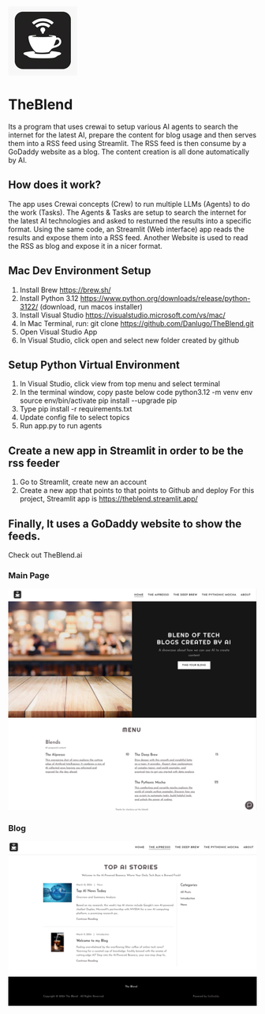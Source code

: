 ![Alt text](https://github.com/Danlugo/TheBlend/blob/main/images/theblendai_logo.png "Logo")


# TheBlend

Its a program that uses crewai to setup various AI agents to search the internet for the latest AI, prepare the content for blog usage and then serves them into a RSS feed using Streamlit. The RSS feed is then consume by a GoDaddy website as a blog. The content creation is all done automatically by AI.


## How does it work?
The app uses Crewai concepts (Crew) to run multiple LLMs (Agents) to do the work (Tasks). 
The Agents & Tasks are setup to search the internet for the latest AI technologies and asked to resturned the results into a specific format.
Using the same code, an Streamlit (Web interface) app reads the results and expose them into a RSS feed.
Another Website is used to read the RSS as blog and expose it in a nicer format.


## Mac Dev Environment Setup

1. Install Brew https://brew.sh/
2. Install Python 3.12 https://www.python.org/downloads/release/python-3122/ (download, run macos installer)
3. Install Visual Studio https://visualstudio.microsoft.com/vs/mac/ 
4. In Mac Terminal, run: git clone https://github.com/Danlugo/TheBlend.git
5. Open Visual Studio App
6. In Visual Studio, click open and select new folder created by github

## Setup Python Virtual Environment
1. In Visual Studio, click view from top menu and select terminal
2. In the terminal window, copy paste below code
    python3.12 -m venv env
    source env/bin/activate
    pip install --upgrade pip
3. Type pip install -r requirements.txt
4. Update config file to select topics
5. Run app.py to run agents

## Create a new app in Streamlit in order to be the rss feeder
1. Go to Streamlit, create new an account
2. Create a new app that points to that points to Github and deploy
For this project, Streamlit app is https://theblend.streamlit.app/


## Finally, It uses a GoDaddy website to show the feeds.
Check out TheBlend.ai

### Main Page

![Alt text](https://github.com/Danlugo/TheBlend/blob/main/images/TheBlendai_home.png "Home")

### Blog

![Alt text](https://github.com/Danlugo/TheBlend/blob/main/images/TheBendai_blog.png "Blog")



